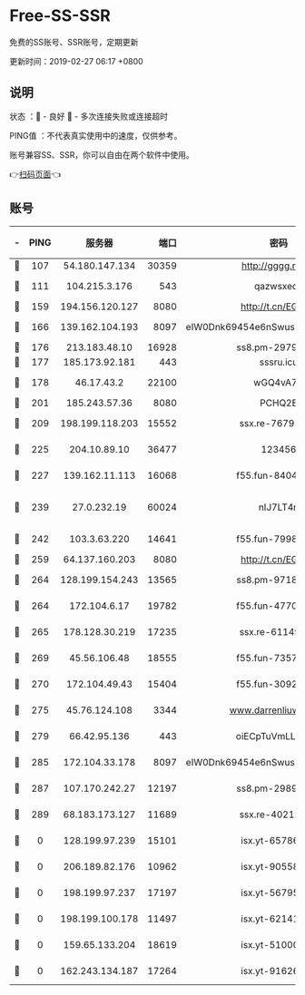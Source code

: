 # Free-SS-SSR

免费的SS账号、SSR账号，定期更新

更新时间：2019-02-27 06:17 +0800

## 说明

状态     ：🙂 - 良好 🙁 - 多次连接失败或连接超时

PING值   ：不代表真实使用中的速度，仅供参考。

账号兼容SS、SSR，你可以自由在两个软件中使用。

👉[扫码页面](https://liesauer.github.io/free-ss-ssr.github.io/)👈

## 账号

|-|PING|服务器|端口|密码|加密方式|区域|
|:----:|:----:|:-----:|-----:|:----:|:----:|:----:|
|🙂|107|54.180.147.134|30359|http://gggg.rocks|chacha20|KR|
|🙂|111|104.215.3.176|543|qazwsxedc|aes-256-gcm|JP|
|🙂|159|194.156.120.127|8080|http://t.cn/EGJIyrl|rc4-md5|RU|
|🙂|166|139.162.104.193|8097|eIW0Dnk69454e6nSwuspv9DmS201tQ0D|aes-256-cfb|JP|
|🙂|176|213.183.48.10|16928|ss8.pm-29798325|rc4-md5|RU|
|🙂|177|185.173.92.181|443|sssru.icu|rc4-md5|RU|
|🙂|178|46.17.43.2|22100|wGQ4vA7D|aes-256-gcm|RU|
|🙂|201|185.243.57.36|8080|PCHQ2E|rc4-md5|US|
|🙂|209|198.199.118.203|15552|ssx.re-76791926|aes-256-cfb|US|
|🙂|225|204.10.89.10|36477|123456|aes-256-cfb|US|
|🙂|227|139.162.11.113|16068|f55.fun-84043831|aes-256-cfb|SG|
|🙂|239|27.0.232.19|60024|nIJ7LT4n|xchacha20-ietf-poly1305|HK|
|🙂|242|103.3.63.220|14641|f55.fun-79984823|aes-256-cfb|SG|
|🙂|259|64.137.160.203|8080|http://t.cn/EGJIyrl|rc4-md5|CA|
|🙂|264|128.199.154.243|13565|ss8.pm-97184216|aes-256-cfb|SG|
|🙂|264|172.104.6.17|19782|f55.fun-47700700|aes-256-cfb|US|
|🙂|265|178.128.30.219|17235|ssx.re-61149569|aes-256-cfb|SG|
|🙂|269|45.56.106.48|18555|f55.fun-73571297|aes-256-cfb|US|
|🙂|270|172.104.49.43|15404|f55.fun-30923847|aes-256-cfb|SG|
|🙂|275|45.76.124.108|3344|www.darrenliuwei.com|aes-256-cfb|AU|
|🙂|279|66.42.95.136|443|oiECpTuVmLLxk4Ts|aes-256-cfb|US|
|🙂|285|172.104.33.178|8097|eIW0Dnk69454e6nSwuspv9DmS201tQ0D|aes-256-cfb|SG|
|🙂|287|107.170.242.27|12197|ss8.pm-29892901|aes-256-cfb|US|
|🙂|289|68.183.173.127|11689|ssx.re-40212864|aes-256-cfb|US|
|🙁|0|128.199.97.239|15101|isx.yt-65786071|aes-256-cfb|SG|
|🙁|0|206.189.82.176|10962|isx.yt-90558804|aes-256-cfb|SG|
|🙁|0|198.199.97.237|17197|isx.yt-56795890|aes-256-cfb|US|
|🙁|0|198.199.100.178|11497|isx.yt-62141946|aes-256-cfb|US|
|🙁|0|159.65.133.204|18619|isx.yt-51000018|aes-256-cfb|SG|
|🙁|0|162.243.134.187|17264|isx.yt-91626213|aes-256-cfb|US|

